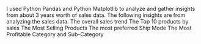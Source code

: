 I used Python Pandas and Python Matplotlib to analyze and gather insights from  about 3 years worth of sales data. The following insights are from analyzing the sales data.
The overall sales trend
The Top 10 products by sales
The Most Selling Products
The most preferred Ship Mode
The Most Profitable Category and Sub-Category

